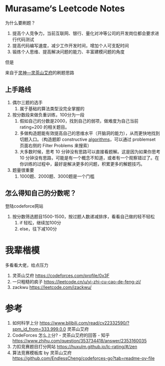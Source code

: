 # Murasame‘s Leetcode Notes

为什么要刷题？

1. 提高个人竞争力，当前互联网、银行、量化对冲等公司的开发岗位都会要求进行代码测试
2. 提高代码编写速度，减少工作开发时间，增加个人可支配时间
3. 锻炼个人思维、提高解决问题的能力、丰富建模问题的角度

但是

来自于[灵神—灵茶山艾府](https://codeforces.com/profile/0x3F)的刷题思路

## 上手路线

1. 偶尔三题的选手
   1. 属于基础的算法类型没完全掌握的
2. 按分数段来做负重训练，100分为一段
   1. 假如自己的分数是2000，找到自己的弱项，做难度为自己当前 rating+200 的相关题目。
   1. 多做构造题能有效提高自己的思维水平（开脑洞的能力），从而更快地找到切题入口。（构造题即 constructive [algorithms](https://www.zhihu.com/search?q=algorithms&search_source=Entity&hybrid_search_source=Entity&hybrid_search_extra={"sourceType"%3A"answer"%2C"sourceId"%3A2353160035})，可以通过 problemset 页面右侧的 Filter Problems 来搜索）
   1. 大多数时候，思考 10 分钟没有思路可以直接看题解。这是因为如果你思考 10 分钟没有思路，可能是有一个概念不知道，或者有一个观察错过了。在你训练的过程中，最好是解决更多的问题，积累更多的解题技巧。
3. 题量很重要
   1. 1000题、2000题、3000题是一个门槛


## 怎么得知自己的分数呢？

登陆codeforce网站
1. 按分数筛选题目1500-1500，按过题人数递减排序，看看自己做的轻不轻松
   1. if 轻松，继续加100分
   2. else，往下减100分



# 我辈楷模

多看看大佬，给点压力

1. 灵茶山艾府 https://codeforces.com/profile/0x3F
2. 一只粗糙的疯子 https://leetcode.cn/u/yi-zhi-cu-cao-de-feng-zi/
3. zackwu https://leetcode.com/izackwu/



# 参考

1. 如何科学上分 https://www.bilibili.com/read/cv22332590/?spm_id_from=333.999.0.0 灵茶山艾府
2. CodeForces 怎么上分? - 灵茶山艾府的回答 - 知乎 https://www.zhihu.com/question/353734418/answer/2353160035
3. 力扣竞赛题目打分网站 https://huxulm.github.io/lc-rating/#/zen
4. 算法竞赛模板库 by 灵茶山艾府  https://github.com/EndlessCheng/codeforces-go?tab=readme-ov-file



